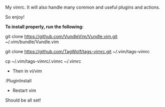 My vimrc. It will also handle many common and useful plugins and actions.

So enjoy!

**To install properly, run the following:**

 git clone https://github.com/VundleVim/Vundle.vim.git ~/.vim/bundle/Vundle.vim

 git clone https://github.com/TagWolf/tags-vimrc.git ~/.vim/tags-vimrc

 cp ~/.vim/tags-vimrc/.vimrc ~/.vimrc

* Then in vi/vim

 :PluginInstall

* Restart vim

Should be all set!
